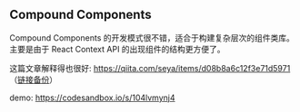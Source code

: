 ## Compound Components

Compound Components 的开发模式很不错，适合于构建复杂层次的组件类库。主要是由于 React Context API 的出现组件的结构更方便了。

这篇文章解释得也很好: https://qiita.com/seya/items/d08b8a6c12f3e71d5971 （[链接备份](https://web.archive.org/web/20230225173400/https://qiita.com/seya/items/d08b8a6c12f3e71d5971)）

demo: https://codesandbox.io/s/104lvmynj4
